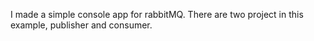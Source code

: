 I made a simple console app for rabbitMQ. There are two project in this example, publisher and consumer.
